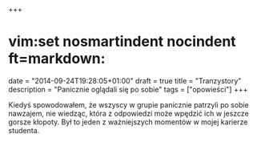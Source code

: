 +++
# vim:set nosmartindent nocindent ft=markdown:
date = "2014-09-24T19:28:05+01:00"
draft = true
title = "Tranzystory"
description = "Panicznie oglądali się po sobie"
tags = ["opowieści"]
+++

Kiedyś spowodowałem, że wszyscy w grupie panicznie patrzyli po sobie nawzajem,
nie wiedząc, która z odpowiedzi może wpędzić ich w jeszcze gorsze kłopoty.
Był to jeden z ważniejszych momentów w mojej karierze studenta.
